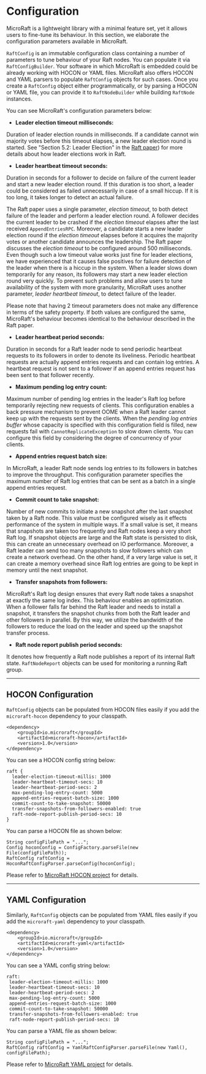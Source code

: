 
# Configuration

MicroRaft is a lightweight library with a minimal feature set, yet it allows
users to fine-tune its behaviour. In this section, we elaborate the
configuration parameters available in MicroRaft.

`RaftConfig` is an immutable configuration class containing a number of
parameters to tune behaviour of your Raft nodes. You can populate it via
`RaftConfigBuilder`. Your software in which MicroRaft is embedded could be
already working with HOCON or YAML files. MicroRaft also offers HOCON and YAML
parsers to populate `RaftConfig` objects for such cases. Once you create a
`RaftConfig` object either programmatically, or by parsing a HOCON or YAML file,
you can provide it to `RaftNodeBuilder` while building `RaftNode` instances.

You can see MicroRaft's configuration parameters below:

* __Leader election timeout milliseconds:__

Duration of leader election rounds in milliseconds. If a candidate cannot win
majority votes before this timeout elapses, a new leader election round is
started. See "Section 5.2: Leader Election" in the [Raft
paper](https://raft.github.io/raft.pdf)) for more details about how leader
elections work in Raft.

* __Leader heartbeat timeout seconds:__

Duration in seconds for a follower to decide on failure of the current leader
and start a new leader election round. If this duration is too short, a leader
could be considered as failed unnecessarily in case of a small hiccup. If it is
too long, it takes longer to detect an actual failure.

The Raft paper uses a single parameter, _election timeout_, to both detect
failure of the leader and perform a leader election round. A follower decides
the current leader to be crashed if the _election timeout_ elapses after the
last received `AppendEntriesRPC`. Moreover, a candidate starts a new leader
election round if the _election timeout_ elapses before it acquires the majority
votes or another candidate announces the leadership. The Raft paper discusses
the _election timeout_ to be configured around 500 milliseconds. Even though
such a low timeout value works just fine for leader elections, we have
experienced that it causes false positives for failure detection of the leader
when there is a hiccup in the system. When a leader slows down temporarily for
any reason, its followers may start a new leader election round very quickly. To
prevent such problems and allow users to tune availability of the system with
more granularity, MicroRaft uses another parameter, _leader heartbeat timeout_,
to detect failure of the leader.

Please note that having 2 timeout parameters does not make any difference in
terms of the safety property. If both values are configured the same,
MicroRaft's behaviour becomes identical to the behaviour described in the Raft
paper.

* __Leader heartbeat period seconds:__

Duration in seconds for a Raft leader node to send periodic heartbeat requests
to its followers in order to denote its liveliness. Periodic heartbeat requests
are actually append entries requests and can contain log entries. A heartbeat
request is not sent to a follower if an append entries request has been sent to
that follower recently.

* __Maximum pending log entry count:__

Maximum number of pending log entries in the leader's Raft log before
temporarily rejecting new requests of clients. This configuration enables a back
pressure mechanism to prevent OOME when a Raft leader cannot keep up with the
requests sent by the clients. When the _pending log entries buffer_ whose
capacity is specified with this configuration field is filled, new requests fail
with `CannotReplicateException` to slow down clients. You can configure this
field by considering the degree of concurrency of your clients.

* __Append entries request batch size:__

In MicroRaft, a leader Raft node sends log entries to its followers in batches
to improve the throughput. This configuration parameter specifies the maximum
number of Raft log entries that can be sent as a batch in a  single append
entries request.

* __Commit count to take snapshot:__

Number of new commits to initiate a new snapshot after the last snapshot taken
by a Raft node. This value must be configured wisely as it effects performance
of the system in multiple ways. If a small value is set, it means that snapshots
are taken too frequently and Raft nodes keep a very short Raft log. If snapshot
objects are large and the Raft state is persisted to disk, this can create an
unnecessary overhead on IO performance. Moreover, a Raft leader can send too
many snapshots to slow followers which can create a network overhead. On the
other hand, if a very large value is set, it can create a memory overhead since
Raft log entries are going to be kept in memory until the next snapshot.

* __Transfer snapshots from followers:__

MicroRaft's Raft log design ensures that every Raft node takes a snapshot at
exactly the same log index. This behaviour enables an optimization. When a
follower falls far behind the Raft leader and needs to install a snapshot, it
transfers the snapshot chunks from both the Raft leader and other followers in
parallel. By this way, we utilize the bandwidth of the followers to reduce the
load on the leader and speed up the snapshot transfer process.

* __Raft node report publish period seconds:__

It denotes how frequently a Raft node publishes a report of its internal Raft
state. `RaftNodeReport` objects can be used for monitoring a running Raft group.

-----

## HOCON Configuration

`RaftConfig` objects can be populated from HOCON files easily if you add the
`microraft-hocon` dependency to your classpath.

~~~~{.xml}
<dependency>
	<groupId>io.microraft</groupId>
	<artifactId>microraft-hocon</artifactId>
	<version>1.0</version>
</dependency>
~~~~

You can see a HOCON config string below:

~~~~{.hocon}
raft {
  leader-election-timeout-millis: 1000
  leader-heartbeat-timeout-secs: 10
  leader-heartbeat-period-secs: 2
  max-pending-log-entry-count: 5000
  append-entries-request-batch-size: 1000
  commit-count-to-take-snapshot: 50000
  transfer-snapshots-from-followers-enabled: true
  raft-node-report-publish-period-secs: 10
}
~~~~

You can parse a HOCON file as shown below:

~~~~{.java}
String configFilePath = "...";
Config hoconConfig = ConfigFactory.parseFile(new File(configFilePath));
RaftConfig raftConfig = HoconRaftConfigParser.parseConfig(hoconConfig);
~~~~

Please refer to
[MicroRaft HOCON project](https://github.com/MicroRaft/MicroRaft/tree/master/microraft-hocon) 
for details.

-----

## YAML Configuration

Similarly, `RaftConfig` objects can be populated from YAML files easily if you
add the `microraft-yaml` dependency to your classpath.

~~~~{.xml}
<dependency>
	<groupId>io.microraft</groupId>
	<artifactId>microraft-yaml</artifactId>
	<version>1.0</version>
</dependency>
~~~~

You can see a YAML config string below:

~~~~{.yaml}
raft:
 leader-election-timeout-millis: 1000
 leader-heartbeat-timeout-secs: 10
 leader-heartbeat-period-secs: 2
 max-pending-log-entry-count: 5000
 append-entries-request-batch-size: 1000
 commit-count-to-take-snapshot: 50000
 transfer-snapshots-from-followers-enabled: true
 raft-node-report-publish-period-secs: 10
~~~~

You can parse a YAML file as shown below:

~~~~{.java}
String configFilePath = "...";
RaftConfig raftConfig = YamlRaftConfigParser.parseFile(new Yaml(), configFilePath);
~~~~

Please refer to [MicroRaft YAML
project](https://github.com/MicroRaft/MicroRaft/tree/master/microraft-yaml) for
details.
